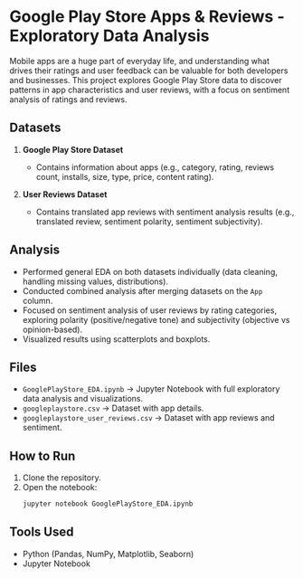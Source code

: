 # Google Play Store Apps & Reviews - Exploratory Data Analysis

Mobile apps are a huge part of everyday life, and understanding what drives their ratings and user feedback can be valuable for both developers and businesses. This project explores Google Play Store data to discover patterns in app characteristics and user reviews, with a focus on sentiment analysis of ratings and reviews.

## Datasets

1. **Google Play Store Dataset**
   - Contains information about apps (e.g., category, rating, reviews count, installs, size, type, price, content rating).

2. **User Reviews Dataset**
   - Contains translated app reviews with sentiment analysis results (e.g., translated review, sentiment polarity, sentiment subjectivity).

## Analysis

- Performed general EDA on both datasets individually (data cleaning, handling missing values, distributions).
- Conducted combined analysis after merging datasets on the `App` column.
- Focused on sentiment analysis of user reviews by rating categories, exploring polarity (positive/negative tone) and subjectivity (objective vs opinion-based).
- Visualized results using scatterplots and boxplots.

## Files

- `GooglePlayStore_EDA.ipynb` → Jupyter Notebook with full exploratory data analysis and visualizations.
- `googleplaystore.csv` → Dataset with app details.
- `googleplaystore_user_reviews.csv` → Dataset with app reviews and sentiment.

## How to Run

1. Clone the repository.
2. Open the notebook:
   ```bash
   jupyter notebook GooglePlayStore_EDA.ipynb

## Tools Used

- Python (Pandas, NumPy, Matplotlib, Seaborn)
- Jupyter Notebook
